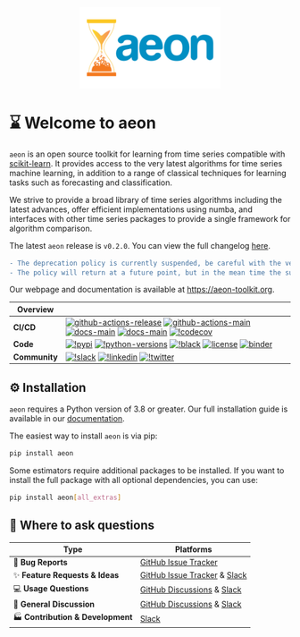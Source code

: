 <p align="center">
    <a href="https://aeon-toolkit.org"><img src="./docs/images/logo/aeon-logo-blue-compact.png" width="50%" alt="aeon logo" /></a>
</p>

# ⌛ Welcome to **aeon**

``aeon`` is an open source toolkit for learning from time series compatible with
[scikit-learn](https://scikit-learn.org). It provides access to the  very latest
algorithms for time series  machine learning, in addition to a range of classical
techniques for learning tasks such as forecasting and classification.

We strive to provide a broad library of time series algorithms including the
latest advances, offer efficient implementations using numba, and interfaces with other
time series packages to provide a single framework for algorithm comparison.

The latest ``aeon`` release is ``v0.2.0``. You can view the full changelog [here](https://www.aeon-toolkit.org/en/latest/changelog.html).

```diff
- The deprecation policy is currently suspended, be careful with the version bounds used when including aeon as a dependency.
- The policy will return at a future point, but in the mean time the suspension allows us to quickly develop and maintain the package in the forking transition period.
```

Our webpage and documentation is available at https://aeon-toolkit.org.

| Overview      |                                                                                                                                                                                                                                                                                                                                                                                                                                                                                                                                                                                                                                                                                                                                                                                                                                                                                                                              |
|---------------|------------------------------------------------------------------------------------------------------------------------------------------------------------------------------------------------------------------------------------------------------------------------------------------------------------------------------------------------------------------------------------------------------------------------------------------------------------------------------------------------------------------------------------------------------------------------------------------------------------------------------------------------------------------------------------------------------------------------------------------------------------------------------------------------------------------------------------------------------------------------------------------------------------------------------|
| **CI/CD**     | [![github-actions-release](https://img.shields.io/github/actions/workflow/status/aeon-toolkit/aeon/release.yml?logo=github&label=build%20%28release%29)](https://github.com/aeon-toolkit/aeon/actions/workflows/release.yml) [![github-actions-main](https://img.shields.io/github/actions/workflow/status/aeon-toolkit/aeon/test.yml?logo=github&branch=main&label=build%20%28main%29)](https://github.com/aeon-toolkit/aeon/actions/workflows/test.yml) [![docs-main](https://img.shields.io/readthedocs/aeon-toolkit/stable?logo=readthedocs&label=docs%20%28stable%29)](https://www.aeon-toolkit.org/en/stable/) [![docs-main](https://img.shields.io/readthedocs/aeon-toolkit/latest?logo=readthedocs&label=docs%20%28latest%29)](https://www.aeon-toolkit.org/en/latest/) [![!codecov](https://img.shields.io/codecov/c/github/aeon-toolkit/aeon?label=codecov&logo=codecov)](https://codecov.io/gh/aeon-toolkit/aeon) |
| **Code**      | [![!pypi](https://img.shields.io/pypi/v/aeon?logo=pypi&color=blue)](https://pypi.org/project/aeon/) [![!python-versions](https://img.shields.io/pypi/pyversions/aeon?logo=python)](https://www.python.org/) [![!black](https://img.shields.io/badge/code%20style-black-000000.svg)](https://github.com/psf/black) [![license](https://img.shields.io/badge/license-BSD%203--Clause-green?logo=style)](https://github.com/aeon-toolkit/aeon/blob/main/LICENSE) [![binder](https://mybinder.org/badge_logo.svg)](https://mybinder.org/v2/gh/aeon-toolkit/aeon/main?filepath=examples)                                                                                                                                                                                                                                                                                                                                          |
| **Community** | [![!slack](https://img.shields.io/static/v1?logo=slack&label=Slack&message=chat&color=lightgreen)](https://join.slack.com/t/aeon-toolkit/shared_invite/zt-1plkevy4x-vAg1dAUXcuoR38FjY9nxzg) [![!linkedin](https://img.shields.io/static/v1?logo=linkedin&label=LinkedIn&message=news&color=lightblue)](https://www.linkedin.com/company/aeon-toolkit/) [![!twitter](https://img.shields.io/static/v1?logo=twitter&label=Twitter&message=news&color=lightblue)](https://twitter.com/aeon_toolkit)                                                                                                                                                                                                                                                                                                                                                                                                                             |

## ⚙️ Installation

``aeon`` requires a Python version of 3.8 or greater. Our full installation guide is
available in our [documentation](https://www.aeon-toolkit.org/en/latest/installation.html).

The easiest way to install ``aeon`` is via pip:

```bash
pip install aeon
```

Some estimators require additional packages to be installed. If you want to install the full package with all optional dependencies, you can use:

```bash
pip install aeon[all_extras]
```

## 💬 Where to ask questions

| Type                                | Platforms                        |
|-------------------------------------|----------------------------------|
| 🐛 **Bug Reports**                  | [GitHub Issue Tracker]           |
| ✨ **Feature Requests & Ideas**      | [GitHub Issue Tracker] & [Slack] |
| 💻 **Usage Questions**              | [GitHub Discussions] & [Slack]   |
| 💬 **General Discussion**           | [GitHub Discussions] & [Slack]   |
| 🏭 **Contribution & Development**   | [Slack]                          |

[GitHub Issue Tracker]: https://github.com/aeon-toolkit/aeon/issues
[GitHub Discussions]: https://github.com/aeon-toolkit/aeon/discussions
[Slack]: https://join.slack.com/t/aeon-toolkit/shared_invite/zt-1plkevy4x-vAg1dAUXcuoR38FjY9nxzg
